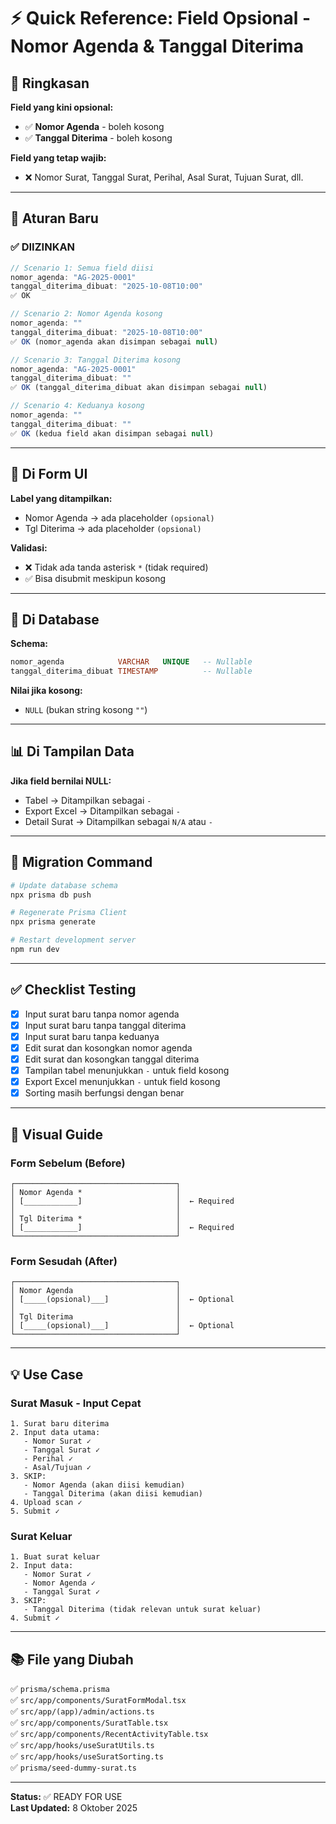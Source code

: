 # ⚡ Quick Reference: Field Opsional - Nomor Agenda & Tanggal Diterima

## 📌 Ringkasan

**Field yang kini opsional:**
- ✅ **Nomor Agenda** - boleh kosong
- ✅ **Tanggal Diterima** - boleh kosong

**Field yang tetap wajib:**
- ❌ Nomor Surat, Tanggal Surat, Perihal, Asal Surat, Tujuan Surat, dll.

---

## 🎯 Aturan Baru

### ✅ DIIZINKAN

```typescript
// Scenario 1: Semua field diisi
nomor_agenda: "AG-2025-0001"
tanggal_diterima_dibuat: "2025-10-08T10:00"
✅ OK

// Scenario 2: Nomor Agenda kosong
nomor_agenda: "" 
tanggal_diterima_dibuat: "2025-10-08T10:00"
✅ OK (nomor_agenda akan disimpan sebagai null)

// Scenario 3: Tanggal Diterima kosong
nomor_agenda: "AG-2025-0001"
tanggal_diterima_dibuat: ""
✅ OK (tanggal_diterima_dibuat akan disimpan sebagai null)

// Scenario 4: Keduanya kosong
nomor_agenda: ""
tanggal_diterima_dibuat: ""
✅ OK (kedua field akan disimpan sebagai null)
```

---

## 📝 Di Form UI

**Label yang ditampilkan:**
- Nomor Agenda → ada placeholder `(opsional)`
- Tgl Diterima → ada placeholder `(opsional)`

**Validasi:**
- ❌ Tidak ada tanda asterisk `*` (tidak required)
- ✅ Bisa disubmit meskipun kosong

---

## 💾 Di Database

**Schema:**
```sql
nomor_agenda            VARCHAR   UNIQUE   -- Nullable
tanggal_diterima_dibuat TIMESTAMP          -- Nullable
```

**Nilai jika kosong:**
- `NULL` (bukan string kosong `""`)

---

## 📊 Di Tampilan Data

**Jika field bernilai NULL:**
- Tabel → Ditampilkan sebagai `-`
- Export Excel → Ditampilkan sebagai `-`
- Detail Surat → Ditampilkan sebagai `N/A` atau `-`

---

## 🔧 Migration Command

```bash
# Update database schema
npx prisma db push

# Regenerate Prisma Client
npx prisma generate

# Restart development server
npm run dev
```

---

## ✅ Checklist Testing

- [x] Input surat baru tanpa nomor agenda
- [x] Input surat baru tanpa tanggal diterima
- [x] Input surat baru tanpa keduanya
- [x] Edit surat dan kosongkan nomor agenda
- [x] Edit surat dan kosongkan tanggal diterima
- [x] Tampilan tabel menunjukkan `-` untuk field kosong
- [x] Export Excel menunjukkan `-` untuk field kosong
- [x] Sorting masih berfungsi dengan benar

---

## 🎨 Visual Guide

### Form Sebelum (Before)
```
┌────────────────────────────────────┐
│ Nomor Agenda *                     │
│ [____________]                     │  ← Required
│                                    │
│ Tgl Diterima *                     │
│ [____________]                     │  ← Required
└────────────────────────────────────┘
```

### Form Sesudah (After)
```
┌────────────────────────────────────┐
│ Nomor Agenda                       │
│ [_____(opsional)___]               │  ← Optional
│                                    │
│ Tgl Diterima                       │
│ [_____(opsional)___]               │  ← Optional
└────────────────────────────────────┘
```

---

## 💡 Use Case

### Surat Masuk - Input Cepat
```
1. Surat baru diterima
2. Input data utama:
   - Nomor Surat ✓
   - Tanggal Surat ✓
   - Perihal ✓
   - Asal/Tujuan ✓
3. SKIP:
   - Nomor Agenda (akan diisi kemudian)
   - Tanggal Diterima (akan diisi kemudian)
4. Upload scan ✓
5. Submit ✓
```

### Surat Keluar
```
1. Buat surat keluar
2. Input data:
   - Nomor Surat ✓
   - Nomor Agenda ✓
   - Tanggal Surat ✓
3. SKIP:
   - Tanggal Diterima (tidak relevan untuk surat keluar)
4. Submit ✓
```

---

## 📚 File yang Diubah

✅ `prisma/schema.prisma`  
✅ `src/app/components/SuratFormModal.tsx`  
✅ `src/app/(app)/admin/actions.ts`  
✅ `src/app/components/SuratTable.tsx`  
✅ `src/app/components/RecentActivityTable.tsx`  
✅ `src/app/hooks/useSuratUtils.ts`  
✅ `src/app/hooks/useSuratSorting.ts`  
✅ `prisma/seed-dummy-surat.ts`

---

**Status:** ✅ READY FOR USE  
**Last Updated:** 8 Oktober 2025
